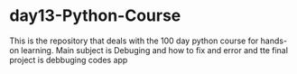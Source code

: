 # day13-Python-Course
This is the repository that deals with the 100 day python course for hands-on learning. Main subject is Debuging and how to fix and error and tte final project is debbuging codes app
